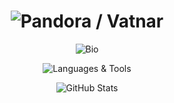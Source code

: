 <h1 align="center">
    <img src="header.svg" alt="Pandora / Vatnar">
</h1>

<p align="center">
    <img src="bio.svg" alt="Bio">
</p>

<p align="center">
    <img src="languages.svg" alt="Languages & Tools">
</p>

<p align="center">
    <img src="stats.svg" alt="GitHub Stats">
</p>
